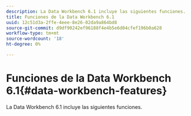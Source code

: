 ```yaml
---
description: La Data Workbench 6.1 incluye las siguientes funciones.
title: Funciones de la Data Workbench 6.1
uuid: 12c51d3a-2ffe-4eee-8e26-02da9a864bd8
source-git-commit: d9df90242ef96188f4e4b5e6d04cfef196b0a628
workflow-type: tm+mt
source-wordcount: '18'
ht-degree: 0%

---
```



# Funciones de la Data Workbench 6.1{#data-workbench-features}

La Data Workbench 6.1 incluye las siguientes funciones.

